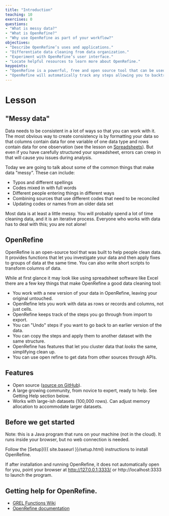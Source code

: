 ```yaml
---
title: "Introduction"
teaching: 10
exercises: 0
questions:
- "What is messy data?"
- "What is OpenRefine?"
- "Why use OpenRefine as part of your workflow?"
objectives:
- "Describe OpenRefine’s uses and applications."
- "Differentiate data cleaning from data organization."
- "Experiment with OpenRefine’s user interface."
- "Locate helpful resources to learn more about OpenRefine."
keypoints:
- "OpenRefine is a powerful, free and open source tool that can be used for data cleaning."
- "OpenRefine will automatically track any steps allowing you to backtrack as needed and providing a record of all work done"
---
```

# Lesson

## "Messy data"

Data needs to be consistent in a lot of ways so that you can work with it. The most obvious way to create consistency is by 
formatting your data so that columns contain data for one variable of one data type and rows contain data for one observation (see the 
lesson on [Spreadsheets](https://nesclic.github.io/spreadsheets-socsci-update/)). But even if you have carefully structured your 
spreadsheet, errors can creep in that will cause you issues during analysis.

Today we are going to talk about some of the common things that make data "messy". These can include:
* Typos and different spellings
* Codes mixed in with full words
* Different people entering things in different ways
* Combining sources that use different codes that need to be reconciled
* Updating codes or names from an older data set

Most data is at least a little messy. You will probably spend a lot of time cleaning data, and it is an iterative process. Everyone who 
works with data has to deal with this; you are not alone!

## OpenRefine

OpenRefine is an open-source tool that was built to help people clean data. It provides functions that let you investigate your
data and then apply fixes to groups of data at the same time. You can also write short scripts to transform columns of data. 

While at first glance it may look like using spreadsheet software like Excel there are a few key things that make OpenRefine a good
data cleaning tool:
* You work with a new version of your data in OpenRefine, leaving your original untouched.
* OpenRefine lets you work with data as rows or records and columns, not just cells.
* OpenRefine keeps track of the steps you go through from import to export.
* You can "Undo" steps if you want to go back to an earlier version of the data.
* You can copy the steps and apply them to another dataset with the same structure.
* OpenRefine has features that let you cluster data that *looks* the same, simplifying clean up.
* You can use open refine to get data from other sources through APIs.

## Features

* Open source ([source on GitHub](https://github.com/OpenRefine/OpenRefine)).
* A large growing community, from novice to expert, ready to help. See Getting
  Help section below.
* Works with large-ish datasets (100,000 rows). Can adjust memory allocation to
  accommodate larger datasets.

## Before we get started

Note: this is a Java program that runs on your machine (not in the cloud). It runs inside your browser, but no web connection is needed.

Follow the [Setup]({{ site.baseurl }}/setup.html) instructions to install OpenRefine.

If after installation and running OpenRefine, it does not automatically open for you, point your browser at http://127.0.0.1:3333/ or http://localhost:3333 to launch the program.


## Getting help for OpenRefine.

* [GREL Functions Wiki](https://github.com/OpenRefine/OpenRefine/wiki/GREL-Functions)
* [OpenRefine documentation](http://openrefine.org/documentation.html)



